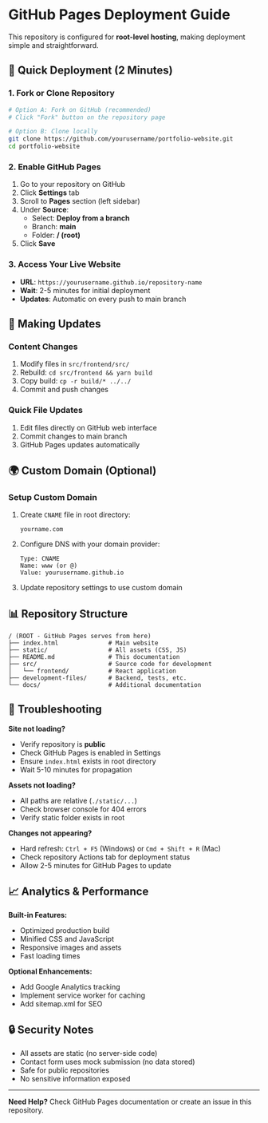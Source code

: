 # GitHub Pages Deployment Guide

This repository is configured for **root-level hosting**, making deployment simple and straightforward.

## 🎯 Quick Deployment (2 Minutes)

### 1. Fork or Clone Repository
```bash
# Option A: Fork on GitHub (recommended)
# Click "Fork" button on the repository page

# Option B: Clone locally
git clone https://github.com/yourusername/portfolio-website.git
cd portfolio-website
```

### 2. Enable GitHub Pages
1. Go to your repository on GitHub
2. Click **Settings** tab
3. Scroll to **Pages** section (left sidebar)
4. Under **Source**:
   - Select: **Deploy from a branch**
   - Branch: **main**
   - Folder: **/ (root)**
5. Click **Save**

### 3. Access Your Live Website
- **URL**: `https://yourusername.github.io/repository-name`
- **Wait**: 2-5 minutes for initial deployment
- **Updates**: Automatic on every push to main branch

## 🔄 Making Updates

### Content Changes
1. Modify files in `src/frontend/src/`
2. Rebuild: `cd src/frontend && yarn build`
3. Copy build: `cp -r build/* ../../`
4. Commit and push changes

### Quick File Updates
1. Edit files directly on GitHub web interface
2. Commit changes to main branch
3. GitHub Pages updates automatically

## 🌍 Custom Domain (Optional)

### Setup Custom Domain
1. Create `CNAME` file in root directory:
   ```
   yourname.com
   ```
2. Configure DNS with your domain provider:
   ```
   Type: CNAME
   Name: www (or @)
   Value: yourusername.github.io
   ```
3. Update repository settings to use custom domain

## 📊 Repository Structure

```
/ (ROOT - GitHub Pages serves from here)
├── index.html              # Main website
├── static/                 # All assets (CSS, JS)
├── README.md               # This documentation
├── src/                    # Source code for development
│   └── frontend/           # React application
├── development-files/      # Backend, tests, etc.
└── docs/                   # Additional documentation
```

## 🐛 Troubleshooting

**Site not loading?**
- Verify repository is **public**
- Check GitHub Pages is enabled in Settings
- Ensure `index.html` exists in root directory
- Wait 5-10 minutes for propagation

**Assets not loading?**
- All paths are relative (`./static/...`)
- Check browser console for 404 errors
- Verify static folder exists in root

**Changes not appearing?**
- Hard refresh: `Ctrl + F5` (Windows) or `Cmd + Shift + R` (Mac)
- Check repository Actions tab for deployment status
- Allow 2-5 minutes for GitHub Pages to update

## 📈 Analytics & Performance

**Built-in Features:**
- Optimized production build
- Minified CSS and JavaScript
- Responsive images and assets
- Fast loading times

**Optional Enhancements:**
- Add Google Analytics tracking
- Implement service worker for caching
- Add sitemap.xml for SEO

## 🔒 Security Notes

- All assets are static (no server-side code)
- Contact form uses mock submission (no data stored)
- Safe for public repositories
- No sensitive information exposed

---

**Need Help?** Check GitHub Pages documentation or create an issue in this repository.